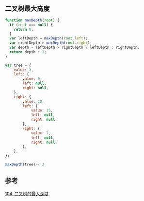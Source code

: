 ## 二叉树最大高度
```js
function maxDepth(root) {
  if (root === null) {
    return 0;
  }
  var leftDepth = maxDepth(root.left);
  var rightDepth = maxDepth(root.right);
  var depth = leftDepth > rightDepth ? leftDepth : rightDepth;
  return depth + 1;
}

var tree = {
    value: 3,
    left: {
        value: 9,
        left: null,
        right: null,
    },
    right: {
        value: 20,
        left: {
            value: 15,
            left: null,
            right: null,
        },
        right: {
            value: 7,
            left: null,
            right: null,
        },
    },
};

maxDepth(tree)// 3
```

## 参考
[104. 二叉树的最大深度](https://leetcode-cn.com/problems/maximum-depth-of-binary-tree/)

